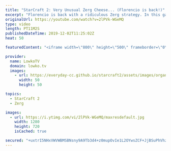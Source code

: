 ```yaml
---
title: "StarCraft 2: Very Unusual Zerg Cheese... (Florencio is back!)"
excerpt: "Florencio is back with a ridiculous Zerg strategy. In this game of StarCraft 2 he decides to Drone, Spine Crawler, Hatchery and Creep Tumor rush. All at once.  Get more videos & support my work: http://www.patreon.com/lowkotv Previous Florencio cheese: https://youtu.be/khgDUwR7Gvo  If you have an awesome"
originalUrl: https://youtube.com/watch?v=2lPVk-WGeMQ
type: video
length: PT11M2S
publishedDateTime: 2019-12-02T11:25:02Z
heat: 50

featuredContent: "<iframe width=\"800\" height=\"500\" frameborder=\"0\" src=\"https://www.youtube.com/embed/2lPVk-WGeMQ\" allow=\"accelerometer; autoplay; encrypted-media; gyroscope; picture-in-picture\" allowfullscreen></iframe>"

provider:
  name: LowkoTV
  domain: lowko.tv
  images:
    - url: https://everyday-cc.github.io/starcraft2/assets/images/organizations/lowko.tv-50x50.jpg
      width: 50
      height: 50

topics:
  - StarCraft 2
  - Zerg

images:
  - url: https://i.ytimg.com/vi/2lPVk-WGeMQ/maxresdefault.jpg
    width: 1280
    height: 720
    isCached: true

secured: "+uxtrI5NHxVWVWBMSBNsny9A9Tb3d4+z0mupOvIe1L2OYwsZCF+JjBSuPhVhzWvbdn12AuzuazBTygg6bZ0WT1EZIw8JNS/TZn9UTBANbBZqkCWL+C/Gcxig5vH85/NAFTrPE9Iz6phwQsLW+w6fMcFKcULtnYXWp4MnmTYwZuIEMwC3MG3aHTOhz9wvSyQUs1XTkBvn2HfB4cEaMCK46htASCuLWXVPdimalSw4Fj6I69yjcRsZ/P00VJ1luIfeuLVoXyiBNW62O/cvX6j/KjTPzqC/ZkxdIbCPbDKZ2r1L3qMx0wSah6tLfO14/mdNGDkM9xE9YnHrw9TNM7dK63ZG8l72I/qdslw1W0hQJlipOp/MucilvmzbnT2HHbM0QsiIu11AgX2k013gw7nkDuyjsfvJCuzmE3cMXVFN6pJd/xD7io27lxBkr1KtNYd+;fndxzqyAxEWEaYf0V0d/Og=="
---
```


